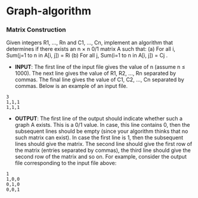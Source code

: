 # Graph-algorithm

### Matrix Construction

Given integers R1, ..., Rn and C1, ..., Cn,
implement an algorithm that determines
if there exists an n × n 0/1 matrix A such that:
(a) For all i, Sum(j=1 to n in A[i, j]) = Ri
(b) For all j, Sum(i=1 to n in A[i, j]) = Cj .


* **INPUT**: The first line of the input file gives the value of n (assume n ≤ 1000). The next line gives the
value of R1, R2, ..., Rn separated by commas. The final line gives the value of C1, C2, ..., Cn separated
by commas. Below is an example of an input file.

```
3
1,1,1
1,1,1
```

* **OUTPUT**: The first line of the output should indicate whether such a graph A exists. This is a 0/1
value. In case, this line contains 0, then the subsequent lines should be empty (since your algorithm
thinks that no such matrix can exist). In case the first line is 1, then the subsequent lines should give
the matrix. The second line should give the first row of the matrix (entries separated by commas), the
third line should give the second row of the matrix and so on. For example, consider the output file
corresponding to the input file above:

```
1
1,0,0
0,1,0
0,0,1
```
